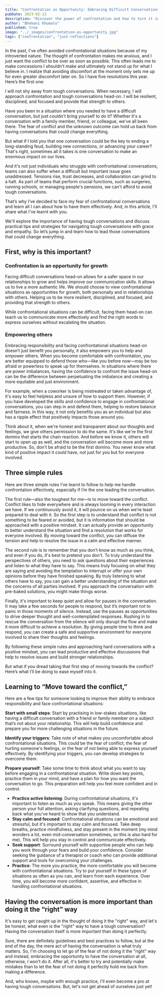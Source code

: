 ```yaml
---
title: "Confrontation as Opportunity: Embracing Difficult Conversations for Personal and Interpersonal Growth"
pubDate: 2023-02-13
description: "Discover the power of confrontation and how to turn it into an opportunity for growth"
author: "Bhekani Khumalo"
published: true
image: "../_images/confrontation-as-opportunity.jpg"
tags: ["confrontation", "just-reflections"]
---
```


In the past, I've often avoided confrontational situations because of my introverted nature. The thought of confrontation makes me anxious, and I just want the conflict to be over as soon as possible. This often leads me to make concessions I shouldn't make and ultimately not stand up for what I believe in. I realize that avoiding discomfort at the moment only sets me up for even greater discomfort later on. So I have five resolutions this year. Here’s the first one:

I will not shy away from tough conversations. When necessary, I will approach confrontation and tough conversations head-on. I will be resilient, disciplined, and focused and provide that strength to others.

Have you been in a situation where you needed to have a difficult conversation, but just couldn't bring yourself to do it? Whether it's a conversation with a family member, friend, or colleague, we've all been there. The fear of conflict and the unknown outcome can hold us back from having conversations that could change everything.

But what if I told you that one conversation could be the key to ending a long-standing feud, building new connections, or advancing your career? That's right, sometimes all it takes is one conversation to make an enormous impact on our lives.

And it's not just individuals who struggle with confrontational conversations, teams can also suffer when a difficult but important issue goes unaddressed. Tensions rise, trust decreases, and collaboration can grind to a halt. As part of teams that perform crucial functions, such as surgeries, running schools, or managing people's pensions, we can't afford to avoid tough conversations.

That’s why I’ve decided to face my fear of confrontational conversations and learn all I can about how to have them effectively. And, in this article, I'll share what I've learnt with you.

We'll explore the importance of having tough conversations and discuss practical tips and strategies for navigating tough conversations with grace and empathy. So let’s jump in and learn how to lead those conversations that could change everything.

## First, why is this important?

### Confrontation is an opportunity for growth

Facing difficult conversations head-on allows for a safer space in our relationships to grow and helps improve our communication skills. It allows us to live a more authentic life. We should choose to view confrontational situations as opportunities for growth, both personally and in relationships with others. Helping us to be more resilient, disciplined, and focused, and providing that strength to others.

While confrontational situations can be difficult, facing them head-on can teach us to communicate more effectively and find the right words to express ourselves without escalating the situation.

### Empowering others

Embracing responsibility and facing confrontational situations head-on doesn’t just benefit you personally, it also empowers you to help and empower others. When you become comfortable with confrontation, you are better equipped to defend those who—like you before now—may be too afraid or powerless to speak up for themselves. In situations where there are power imbalances, having the confidence to confront the issue head-on can be the difference between perpetuating the imbalance and creating a more equitable and just environment.

For example, when a coworker is being mistreated or taken advantage of, it's easy to feel helpless and unsure of how to support them. However, if you have developed the skills and confidence to engage in confrontational conversations, you can step in and defend them, helping to restore balance and fairness. In this way, it not only benefits you as an individual but also has a ripple effect that positively impacts those around you.

Think about it, when we're honest and transparent about our thoughts and feelings, we give others permission to do the same. It's like we're the first domino that starts the chain reaction. And before we know it, others will start to open up as well, and the conversation will become more and more productive. So, don't be afraid to be the first domino. You never know what kind of positive impact it could have, not just for you but for everyone involved.

## Three simple rules

Here are three simple rules I’ve learnt to follow to help me handle confrontation effectively, especially if I’m the one leading the conversation.

The first rule—also the toughest for me—is to move toward the conflict. Conflict likes to hide everywhere and is always looming in every interaction we have. If we continuously avoid it, it will pounce on us when we’re least prepared to deal with it. So the first step is to understand that conflict is not something to be feared or avoided, but it is information that should be approached with a positive mindset. It can actually provide an opportunity to better understand the situation and find a resolution that works for everyone involved. By moving toward the conflict, you can diffuse the tension and help to resolve the issue in a calm and effective manner.

The second rule is to remember that you don’t know as much as you think, and even if you do, it's best to pretend you don't. To truly understand the perspectives of others, you need to ask questions about their experiences and listen to what they have to say. This means truly focusing on what they are saying and avoiding the temptation to interrupt or offer your own opinions before they have finished speaking. By truly listening to what others have to say, you can gain a better understanding of the situation and the concerns of all parties involved. If you approach the conversation with pre-baked solutions, you might make things worse.

Finally, it's important to keep quiet and allow for pauses in the conversation. It may take a few seconds for people to respond, but it’s important not to panic in those moments of silence. Instead, use the pauses as opportunities to drive deeper thought and well-contemplated responses. Rushing in to rescue the conversation from the silence will only disrupt the flow and make it more difficult to achieve a resolution. By giving people time to think and respond, you can create a safe and supportive environment for everyone involved to share their thoughts and feelings.

By following these simple rules and approaching hard conversations with a positive mindset, you can lead productive and effective discussions that help to resolve issues and build stronger relationships.

But what if you dread taking that first step of moving towards the conflict? Here’s what I’ll be doing to ease myself into it.

## Learning to “Move toward the conflict,”

Here are a few tips for someone looking to improve their ability to embrace responsibility and face confrontational situations:

**Start with small steps**: Start by practising in low-stakes situations, like having a difficult conversation with a friend or family member on a subject that’s not about your relationship. This will help build confidence and prepare you for more challenging situations in the future.

**Identify your triggers**: Take note of what makes you uncomfortable about confrontational situations. This could be the fear of conflict, the fear of hurting someone's feelings, or the fear of not being able to express yourself effectively. By identifying your triggers, you can develop strategies to overcome them.

**Prepare yourself**: Take some time to think about what you want to say before engaging in a confrontational situation. Write down key points, practice them in your mind, and have a plan for how you want the conversation to go. This preparation will help you feel more confident and in control.

- **Practice active listening**: During confrontational situations, it's important to listen as much as you speak. This means giving the other person your full attention, asking clarifying questions, and repeating back what you've heard to show that you understand.
- **Stay calm and focused**: Confrontational situations can be emotional and stressful, but it's important to stay calm and focused. Take deep breaths, practice mindfulness, and stay present in the moment (my mind wonders a lot, even mid-conversation sometimes, so this is also hard for me). This will help you stay in control and communicate effectively.
- **Seek support**: Surround yourself with supportive people who can help you work through your fears and build your confidence. Consider seeking the guidance of a therapist or coach who can provide additional support and tools for overcoming your challenges.
- **Practice**: The more you practice, the more comfortable you will become with confrontational situations. Try to put yourself in these types of situations as often as you can, and learn from each experience. Over time, you will become more confident, assertive, and effective in handling confrontational situations.

## Having the conversation is more important than doing it the “right” way

It's easy to get caught up in the thought of doing it the "right" way, and let's be honest, what even is the "right" way to have a tough conversation? Having the conversation itself is more important than doing it perfectly.

Sure, there are definitely guidelines and best practices to follow, but at the end of the day, the mere act of having the conversation is what truly matters. So, I'm choosing to let go of the fear of not doing it the "right" way and instead, embracing the opportunity to have the conversation at all, otherwise, I won’t do it. After all, it's better to try and potentially make mistakes than to let the fear of not doing it perfectly hold me back from making a difference.

And, who knows, maybe with enough practice, I'll even become a pro at having tough conversations. But, let's not get ahead of ourselves just yet!
